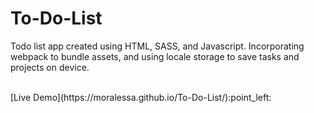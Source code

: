 # To-Do-List
Todo list app created using HTML, SASS, and Javascript.
Incorporating webpack to bundle assets, and using locale storage to save 
tasks and projects on device.

<br/>
[Live Demo](https://moralessa.github.io/To-Do-List/):point_left:
